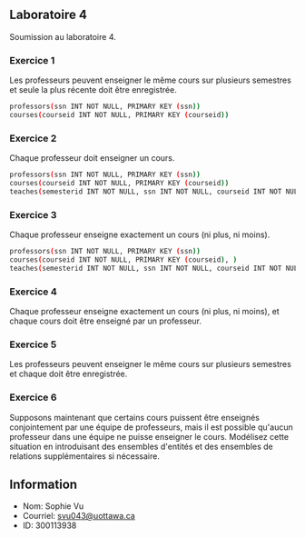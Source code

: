 ## Laboratoire 4
Soumission au laboratoire 4.

### Exercice 1
Les professeurs peuvent enseigner le même cours sur plusieurs semestres et seule la plus récente doit être enregistrée.
```sh
professors(ssn INT NOT NULL, PRIMARY KEY (ssn))
courses(courseid INT NOT NULL, PRIMARY KEY (courseid))
```
### Exercice 2
Chaque professeur doit enseigner un cours.
```sh
professors(ssn INT NOT NULL, PRIMARY KEY (ssn))
courses(courseid INT NOT NULL, PRIMARY KEY (courseid))
teaches(semesterid INT NOT NULL, ssn INT NOT NULL, courseid INT NOT NULL, PRIMARY KEY (ssn, courseid), FOREIGN KEY ssn REFERENCES professors, FOREIGN KEY courseid REFERENCES courseid)
```

### Exercice 3
Chaque professeur enseigne exactement un cours (ni plus, ni moins).
```sh
professors(ssn INT NOT NULL, PRIMARY KEY (ssn))
courses(courseid INT NOT NULL, PRIMARY KEY (courseid), )
teaches(semesterid INT NOT NULL, ssn INT NOT NULL, courseid INT NOT NULL, PRIMARY KEY (ssn, courseid), FOREIGN KEY ssn REFERENCES professors, FOREIGN KEY courseid REFERENCES courseid)
```

### Exercice 4
Chaque professeur enseigne exactement un cours (ni plus, ni moins), et chaque cours doit être enseigné par un professeur.

### Exercice 5
Les professeurs peuvent enseigner le même cours sur plusieurs semestres et chaque doit être enregistrée.

### Exercice 6
Supposons maintenant que certains cours puissent être enseignés conjointement par une équipe de professeurs, mais il est possible qu'aucun professeur dans une équipe ne puisse enseigner le cours. Modélisez cette situation en introduisant des ensembles d'entités et des ensembles de relations supplémentaires si nécessaire.



## Information
* Nom: Sophie Vu
* Courriel: svu043@uottawa.ca
* ID: 300113938

